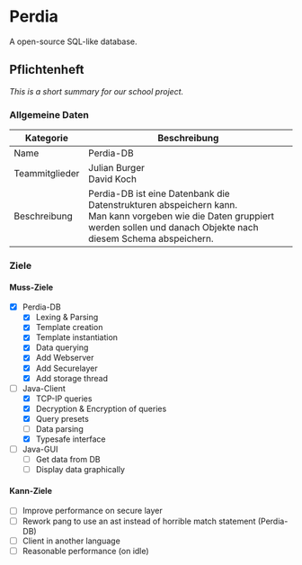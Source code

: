 # Perdia
A open-source SQL-like database.


## Pflichtenheft
*This is a short summary for our school project.*

### Allgemeine Daten
|Kategorie|Beschreibung|
|-|-|
|Name|Perdia-DB|
|Teammitglieder|Julian Burger <br> David Koch|
|Beschreibung|Perdia-DB ist eine Datenbank die Datenstrukturen abspeichern kann. <br> Man kann vorgeben wie die Daten gruppiert werden sollen und danach Objekte nach diesem Schema abspeichern.|

### Ziele
#### Muss-Ziele
- [x] Perdia-DB
  - [x] Lexing & Parsing 
  - [x] Template creation
  - [x] Template instantiation
  - [x] Data querying
  - [x] Add Webserver
  - [x] Add Securelayer
  - [x] Add storage thread
- [ ] Java-Client
  - [X] TCP-IP queries
  - [X] Decryption & Encryption of queries
  - [X] Query presets
  - [ ] Data parsing
  - [X] Typesafe interface
- [ ] Java-GUI
  - [ ] Get data from DB
  - [ ] Display data graphically

#### Kann-Ziele
- [ ] Improve performance on secure layer
- [ ] Rework pang to use an ast instead of horrible match statement (Perdia-DB)
- [ ] Client in another language
- [ ] Reasonable performance (on idle)
